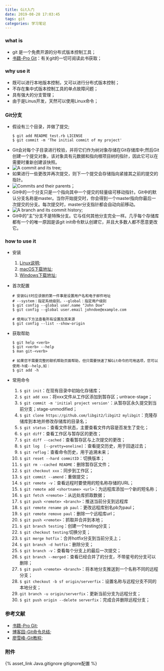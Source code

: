 ```yaml
---
title: Git入门
date: 2019-08-28 17:03:45
tags: git
categories: 学习笔记
---
```

### what is
- git 是一个免费开源的分布式版本控制工具；
- [书籍-Pro Git](https://git-scm.com/book/en/v2)：有关git的一切可阅读此书获取；

### why use it
- 既可以进行本地版本控制，又可以进行分布式版本控制；
- 不存在集中式版本控制工具的单点故障问题；
- 具有强大的分支管理；
- 由于是Linus开发，天然可以使用Linux命令；

### Git分支
- 假设有三个目录，并做了提交;
  ```
  $ git add README test.rb LICENSE
  $ git commit -m 'The initial commit of my project'
  ```
- Git会对每个子目录进行校验，并将它们作为树对象存储在Git存储库中;然后Git创建一个提交对象，该对象具有元数据和指向根项目树的指针，因此它可以在需要时重新创建该快照。
- ![A commit and its tree](https://git-scm.com/book/en/v2/images/commit-and-tree.png );
- 如果进行一些更改并再次提交，则下一个提交会存储指向紧接其之前的提交的指针。
- ![Commits and their parents](https://git-scm.com/book/en/v2/images/commits-and-parents.png)；
- Git中的一个分支只是一个指向其中一个提交的轻量级可移动指针。Git中的默认分支名称是master。当你开始提交时，你会得到一个master指向你最后一次提交的分支。每次提交时，master分支指针都会自动向前移动。
- ![A branch and its commit history](https://git-scm.com/book/en/v2/images/branch-and-history.png);
- Git中的“主”分支不是特殊分支。它与任何其他分支完全一样。几乎每个存储库都有一个的唯一原因是该git init命令默认创建它，并且大多数人都不愿意更改它。

### how to use it
- 安装

  1. [Linux说明](https://git-scm.com/download/linux);   
  2. [macOS下载地址](https://git-scm.com/download/mac);   
  3. [Windows下载地址]( https://git-scm.com/download/win);             
- 首次配置
  ```
  # 安装Git时应该做的第一件事是设置用户名和电子邮件地址
  # --system：指定系统级别，--global：指定用户级别
  $ git config --global user.name "John Doe"
  $ git config --global user.email johndoe@example.com

  # 使用以下方法查看所有设置及其来源
  $ git config --list --show-origin
  ```
- 获取帮助
  ```
  $ git help <verb>
  $ git <verb> --help
  $ man git-<verb>

  # 如果您不需要完整的联机帮助页面帮助，但只需要快速了解Git命令的可用选项，您可以使用-h或--help,如：
  $ git add -h
   ```
- 常用命令
  1. `$ git init`：在现有目录中初始化存储库；
  1. `$ git add xxx`：将xxx文件从工作区添加到暂存区；untrace-stage；
  1. `$ git commit -m 'initial project version'`：从暂存区永久提交到当前分支；stage-unmodified；
  1. `$ git clone https://github.com/libgit2/libgit2 mylibgit`：克隆存储库到本地并修改存储库的目录名；
  1. `$ git status`：查看文件状态，主要查看文件内容是否发生了变化；
  1. `$ git diff`：查看工作区与暂存区的更改；
  1. `$ git diff --cached`：查看暂存区与上次提交的更改；
  1. `$ git log  [--pretty=oneline]`：查看提交历史，用于回退过去；
  1. `$ git reflog`：查看命令历史，用于追溯未来；
  1. `$ git reset --hard commitID`：切换版本；
  1. `$ git rm --cached README`：删除暂存区文件；
  1. `$ git checkout xxx`：同步到工作区；
  1. `$ git commit --amend`：重做提交；
  1. `$ git remote -v`：查看远程时要使用的短名称存储的URL；
  1. `$ git remote add <shortname> <url>`：为远程库添加一个新的短名称；
  1. `$ git fetch <remote>`：从远处库抓取数据；
  1. `$ git push <remote> <branch>`：推送当前分支到远程库
  1. `$ git remote rename pb paul`：更改远程库别名pb为paul；
  1. `$ git remote remove paul`：删除一个远程库url；
  1. `$ git push <remote>`：抓取并合并到本地；
  1. `$ git branch testing`：创建一个testing分支；
  1. `$ git checkout testing`:切换分支；
  1. `$ git merge hotfix`：合并hotfix分支到当前分支上；
  1. `$ git branch -d hotfix`：删除分支；
  1. `$ git branch -v`：查看每个分支上的最后一次提交；
  1. `$ git branch --merged`：查看已经合并了的分支，不带星号的分支可以删除；
  1. `$ git push <remote> <branch>`：将本地分支推送到一个名称不同的远程分支；
  1. `$ git checkout -b sf origin/serverfix`：设置名称与远程分支不同的本地分支；
  1. `git branch -u origin/serverfix`：更新当前分支为远程分支；
  1. `$ git push origin --delete serverfix`：完成合并删除远程分支；

### 参考文献
- [书籍-Pro Git](https://git-scm.com/book/en/v2);
- [博客园-Git命令总结](https://www.cnblogs.com/chris0710/p/8925977.html);
- [廖雪峰-Git教程](https://www.liaoxuefeng.com/wiki/896043488029600);

### 附件
{% asset_link Java.gitignore gitignore配置 %}